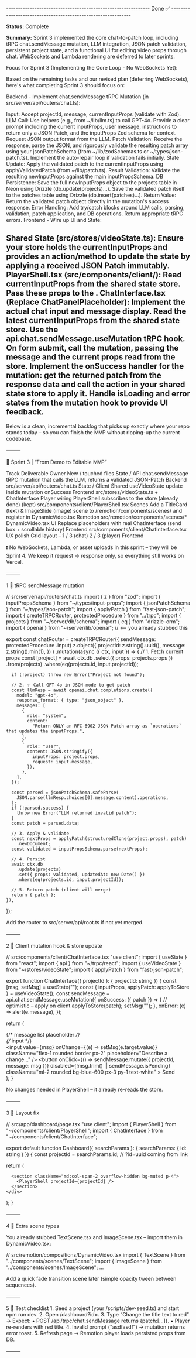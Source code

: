 ------------------------------------------------------------- Done ✅ -------------------------------------------------------------

**Status:** Complete

**Summary:**
Sprint 3 implemented the core chat-to-patch loop, including tRPC chat.sendMessage mutation, LLM integration, JSON patch validation, persistent project state, and a functional UI for editing video props through chat. WebSockets and Lambda rendering are deferred to later sprints.


Focus for Sprint 3 (Implementing the Core Loop - No WebSockets Yet):

Based on the remaining tasks and our revised plan (deferring WebSockets), here's what completing Sprint 3 should focus on:

Backend - Implement chat.sendMessage tRPC Mutation (in src/server/api/routers/chat.ts):

Input: Accept projectId, message, currentInputProps (validate with Zod).
LLM Call: Use helpers (e.g., from ~/lib/llm.ts) to call GPT-4o. Provide a clear prompt including the current inputProps, user message, instructions to return only a JSON Patch, and the inputProps Zod schema for context. Request JSON output format from the LLM.
Patch Validation: Receive the response, parse the JSON, and rigorously validate the resulting patch array using your jsonPatchSchema (from ~/lib/zodSchemas.ts or ~/types/json-patch.ts). Implement the auto-repair loop if validation fails initially.
State Update: Apply the validated patch to the currentInputProps using applyValidatedPatch (from ~/lib/patch.ts).
Result Validation: Validate the resulting newInputProps against the main inputPropsSchema.
DB Persistence:
Save the full newInputProps object to the projects table in Neon using Drizzle (db.update(projects)...).
Save the validated patch itself to the patches table using Drizzle (db.insert(patches)...).
Return Value: Return the validated patch object directly in the mutation's success response.
Error Handling: Add try/catch blocks around LLM calls, parsing, validation, patch application, and DB operations. Return appropriate tRPC errors.
Frontend - Wire up UI and State:

Shared State (src/stores/videoState.ts): Ensure your store holds the currentInputProps and provides an action/method to update the state by applying a received JSON Patch immutably.
PlayerShell.tsx (src/components/client/):
Read currentInputProps from the shared state store.
Pass these props to the <Player component={DynamicVideo} inputProps={...} />.
ChatInterface.tsx (Replace ChatPanelPlaceholder):
Implement the actual chat input and message display.
Read the latest currentInputProps from the shared state store.
Use the api.chat.sendMessage.useMutation tRPC hook.
On form submit, call the mutation, passing the message and the current props read from the store.
Implement the onSuccess handler for the mutation: get the returned patch from the response data and call the action in your shared state store to apply it.
Handle isLoading and error states from the mutation hook to provide UI feedback.
---------


Below is a clean, incremental backlog that picks up exactly where your repo stands today – so you can finish the MVP without ripping-up the current codebase.

⸻

🎯 Sprint 3 | “From Demo to Editable MVP”

Track	Deliverable	Owner	New / touched files
State / API	chat.sendMessage tRPC mutation that calls the LLM, returns a validated JSON-Patch	Backend	src/server/api/routers/chat.ts
State / Client	Shared useVideoState update inside mutation onSuccess	Frontend	src/stores/videoState.ts + ChatInterface
Player wiring	PlayerShell subscribes to the store (already done)	(kept)	src/components/client/PlayerShell.tsx
Scenes	Add a TitleCard (text) & ImageSlide (image) scene to /remotion/components/scenes/ and register in DynamicVideo.tsx	Remotion	src/remotion/components/scenes/* DynamicVideo.tsx
UI	Replace placeholders with real ChatInterface (send box + scrollable history)	Frontend	src/components/client/ChatInterface.tsx
UX polish	Grid layout – 1 / 3 (chat)	2 / 3 (player)	Frontend

❗ No WebSockets, Lambda, or asset uploads in this sprint – they will be Sprint 4.
We keep it request → response only, so everything still works on Vercel.

⸻

1 ️⃣ tRPC sendMessage mutation

// src/server/api/routers/chat.ts
import { z } from "zod";
import { inputPropsSchema } from "~/types/input-props";
import { jsonPatchSchema } from "~/types/json-patch";
import { applyPatch } from "fast-json-patch";
import { createTRPCRouter, protectedProcedure } from "../trpc";
import { projects } from "~/server/db/schema";
import { eq } from "drizzle-orm";
import { openai } from "~/server/lib/openai";        // <-- you already stubbed this

export const chatRouter = createTRPCRouter({
  sendMessage: protectedProcedure
    .input(
      z.object({
        projectId: z.string().uuid(),
        message: z.string().min(1),
      })
    )
    .mutation(async ({ ctx, input }) => {
      // 1. Fetch current props
      const [project] = await ctx.db
        .select({ props: projects.props })
        .from(projects)
        .where(eq(projects.id, input.projectId));

      if (!project) throw new Error("Project not found");

      // 2. ✨ Call GPT-4o in JSON-mode to get patch
      const llmResp = await openai.chat.completions.create({
        model: "gpt-4o",
        response_format: { type: "json_object" },
        messages: [
          {
            role: "system",
            content:
              "Return ONLY an RFC-6902 JSON Patch array as `operations` that updates the inputProps.",
          },
          {
            role: "user",
            content: JSON.stringify({
              inputProps: project.props,
              request: input.message,
            }),
          },
        ],
      });

      const parsed = jsonPatchSchema.safeParse(
        JSON.parse(llmResp.choices[0].message.content).operations,
      );
      if (!parsed.success) {
        throw new Error("LLM returned invalid patch");
      }
      const patch = parsed.data;

      // 3. Apply & validate
      const nextProps = applyPatch(structuredClone(project.props), patch)
        .newDocument;
      const validated = inputPropsSchema.parse(nextProps);

      // 4. Persist
      await ctx.db
        .update(projects)
        .set({ props: validated, updatedAt: new Date() })
        .where(eq(projects.id, input.projectId));

      // 5. Return patch (client will merge)
      return { patch };
    }),
});

Add the router to src/server/api/root.ts if not yet merged.

⸻

2 ️⃣ Client mutation hook & store update

// src/components/client/ChatInterface.tsx
"use client";
import { useState } from "react";
import { api } from "~/trpc/react";
import { useVideoState } from "~/stores/videoState";
import { applyPatch } from "fast-json-patch";

export function ChatInterface({ projectId }: { projectId: string }) {
  const [msg, setMsg] = useState("");
  const { inputProps, applyPatch: applyToStore } = useVideoState();
  const sendMessage = api.chat.sendMessage.useMutation({
    onSuccess: ({ patch }) => {
      // optimistic – apply on client
      applyToStore(patch);
      setMsg("");
    },
    onError: (e) => alert(e.message),
  });

  return (
    <div className="flex flex-col h-full">
      {/* message list placeholder */}
      <div className="flex-1 overflow-auto" />
      {/* input */}
      <div className="flex border-t p-2">
        <input
          value={msg}
          onChange={(e) => setMsg(e.target.value)}
          className="flex-1 rounded border px-2"
          placeholder="Describe a change..."
        />
        <button
          onClick={() => sendMessage.mutate({ projectId, message: msg })}
          disabled={!msg.trim() || sendMessage.isPending}
          className="ml-2 rounded bg-blue-600 px-3 py-1 text-white"
        >
          Send
        </button>
      </div>
    </div>
  );
}

No changes needed in PlayerShell – it already re-reads the store.

⸻

3 ️⃣ Layout fix

// src/app/dashboard/page.tsx
"use client";
import { PlayerShell } from "~/components/client/PlayerShell";
import { ChatInterface } from "~/components/client/ChatInterface";

export default function Dashboard({ searchParams }: { searchParams: { id: string } }) {
  const projectId = searchParams.id;          // ?id=uuid coming from link

  return (
    <div className="grid h-screen grid-cols-1 md:grid-cols-3 gap-px bg-border">
      <section className="md:col-span-1 overflow-hidden bg-background p-4">
        <ChatInterface projectId={projectId} />
      </section>

      <section className="md:col-span-2 overflow-hidden bg-muted p-4">
        <PlayerShell projectId={projectId} />
      </section>
    </div>
  );
}



⸻

4 ️⃣ Extra scene types

You already stubbed TextScene.tsx and ImageScene.tsx – import them in DynamicVideo.tsx:

// src/remotion/compositions/DynamicVideo.tsx
import { TextScene } from "../components/scenes/TextScene";
import { ImageScene } from "../components/scenes/ImageScene";
...

Add a quick fade transition scene later (simple opacity tween between sequences).

⸻

5 ️⃣ Test checklist
	1.	Seed a project (your /scripts/dev-seed.ts) and start npm run dev.
	2.	Open /dashboard?id=<projectId>.
	3.	Type “Change the title text to red” → Expect:
	•	POST /api/trpc/chat.sendMessage returns {patch:[...]}.
	•	Player re-renders with red title.
	4.	Invalid prompt (“asdfasdf”) → mutation returns error toast.
	5.	Refresh page → Remotion player loads persisted props from DB.

⸻
